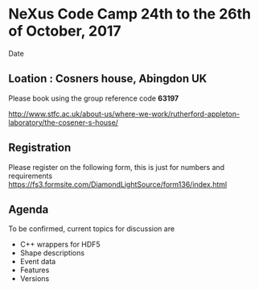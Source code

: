 NeXus Code Camp 24th to the 26th of October, 2017
====================

Date

Loation :  Cosners house, Abingdon UK
-------------------------------------

Please book using the group reference code **63197**

http://www.stfc.ac.uk/about-us/where-we-work/rutherford-appleton-laboratory/the-cosener-s-house/

Registration
------------

Please register on the following form, this is just for numbers and requirements
https://fs3.formsite.com/DiamondLightSource/form136/index.html

Agenda
------

To be confirmed, current topics for discussion are

 * C++ wrappers for HDF5
 * Shape descriptions
 * Event data
 * Features
 * Versions
